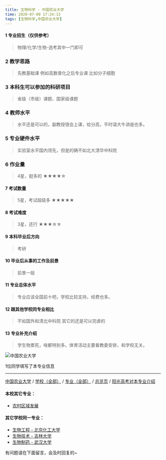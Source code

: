 ```yaml
---
title: 生物科学 - 中国农业大学
time: 2020-07-08 17:24:13
tags: [生物科学,中国农业大学]
---
```

#### 1 专业招生（仅供参考）  
> 物理/化学/生物-选考其中一门即可

### 2 教学思路
> 先教基础课 例如高数普化之后专业课 比如分子细胞


### 3 本科生可以参加的科研项目
>  省级（市级）课题、国家级课题


### 4 教师水平
> 水平还是可以的，副教授很会上课，给分高，平时请大牛讲座也多。


### 5 专业硬件水平
> 实验室水平国内领先，但是的确不如北大清华中科院


### 6 作业量
>4星，挺多的
★★★★☆


#### 7 考试数量
>5星，考试超级多
★★★★★



#### 8 考试难度
>3星，还行
★★★☆☆


#### 9 本科毕业后方向
> 考研


#### 10 毕业后从事的工作及前景
> 前景一般


#### 11 专业总体水平
> 专业应该全国前十吧，学校比较支持，经费也多。


#### 12 跟其他学校同专业相比
> 不如国外和清北中科院 其它的还是可以完虐的


#### 13 专业补充介绍
> 学生物累死，啥都特别多。体育活动主要看教委安排，和学校无关。


![中国农业大学](http://upload-images.jianshu.io/upload_images/6206192-d83b6b0f1f43d70f.jpeg?imageMogr2/auto-orient/strip%7CimageView2/2/w/1240)

1位同学填写了本专业信息
***
[中国农业大学](https://univgo.github.io/2020/07/08/中国农业大学) / [学校（全部）](https://univgo.github.io/2020/07/08/3efa6bcca419) / [专业（全部）](https://univgo.github.io/2020/07/08/2d4c6d3552c2) / [总览页](https://univgo.github.io/2020/07/08/445daeb4fa00) / [阳光高考对本专业介绍](http://gaokao.chsi.com.cn/sch/zyk/view.do?schId=73394582&specId=73383839)
#### 本校其它专业：
- [农村区域发展](https://univgo.github.io/2020/07/08/5a6d18465810)

#### 其它学校同一专业：
- [生物工程 - 北京化工大学](https://univgo.github.io/2020/07/08/14e12a0e6efb)
- [生物技术 - 吉林大学](https://univgo.github.io/2020/07/08/0d127698a8aa)
- [生物制药 - 武汉大学](https://univgo.github.io/2020/07/08/425b77a69893)

有问题请在下面留言，会及时回复的~